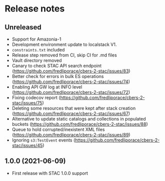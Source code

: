 # Release notes

## Unreleased

* Support for Amazonia-1
* Development environment update to localstack V1.
* `constraints.txt` included
* Release step removed from CI, skip CI for .md files
* Vault directory removed
* Canary to check STAC API search endpoint (https://github.com/fredliporace/cbers-2-stac/issues/83)
* Better check for errors in bulk ES operations (https://github.com/fredliporace/cbers-2-stac/issues/74)
* Enabling API GW log at INFO level (https://github.com/fredliporace/cbers-2-stac/issues/72)
* Fixing codecov report (https://github.com/fredliporace/cbers-2-stac/issues/75)
* Deleting some resources that were kept after stack creation (https://github.com/fredliporace/cbers-2-stac/issues/67)
* Alternative to update static catalogs and collections in populated buckets (https://github.com/fredliporace/cbers-2-stac/issues/88)
* Queue to hold corrupted/inexistent XML files (https://github.com/fredliporace/cbers-2-stac/issues/89)
* Ignoring `s3:TestEvent` events (https://github.com/fredliporace/cbers-2-stac/issues/45)

## 1.0.0 (2021-06-09)

* First release with STAC 1.0.0 support

